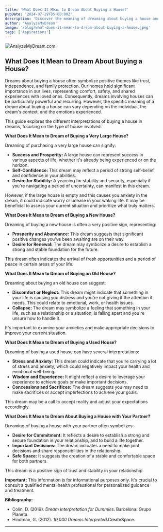 ```yaml
---
title: 'What Does It Mean to Dream About Buying a House?'
pubDate: '2024-07-29T05:00:00Z'
description: 'Discover the meaning of dreaming about buying a house and how this dream can reflect aspects of trust, independence, and family protection, depending on the type of house and the context of the dream.'
author: 'AnalyzeMyDream'
image: '/blog/what-does-it-mean-to-dream-about-buying-a-house.jpeg'
tags: ['Aspirations']
---
```


![AnalyzeMyDream.com](/blog/what-does-it-mean-to-dream-about-buying-a-house.jpeg)

## What Does It Mean to Dream About Buying a House?

Dreams about buying a house often symbolize positive themes like trust, independence, and family protection. Our homes hold significant importance in our lives, representing comfort, safety, and shared experiences with loved ones. Consequently, dreams involving houses can be particularly powerful and recurring. However, the specific meaning of a dream about buying a house can vary depending on the individual, the dream's context, and the emotions experienced.

This guide explores the different interpretations of buying a house in dreams, focusing on the type of house involved.

**What Does It Mean to Dream of Buying a Very Large House?**

Dreaming of purchasing a very large house can signify:

- **Success and Prosperity:**  A large house can represent success in various aspects of life, whether it's already being experienced or on the horizon.
- **Self-Confidence:**  This dream may reflect a period of strong self-belief and confidence in your abilities.
- **Desire for Stability:** A yearning for stability and security, especially if you're navigating a period of uncertainty, can manifest in this dream.

However, if the large house is empty and this causes you anxiety in the dream, it could indicate worry or unease in your waking life.  It may be beneficial to assess your current situation and prioritize what truly matters.

**What Does It Mean to Dream of Buying a New House?**

Dreaming of buying a new house is often a very positive sign, representing:

- **Prosperity and Abundance:**  This dream suggests that significant positive changes you've been awaiting are on their way.
- **Desire for Renewal:**  The dream may symbolize a desire to establish a strong and stable foundation for the future.

This dream often indicates the arrival of fresh opportunities and a period of peace in certain areas of your life.

**What Does It Mean to Dream of Buying an Old House?**

Dreaming about buying an old house can suggest:

- **Discomfort or Neglect:** This dream might indicate that something in your life is causing you distress and you're not giving it the attention it needs. This could relate to emotional, work, or health issues.
- **Collapse:**  The dream may symbolize a feeling that something in your life, such as a relationship or a situation, is falling apart and you're unsure how to handle it.

It's important to examine your anxieties and make appropriate decisions to improve your current situation.

**What Does It Mean to Dream of Buying a Used House?**

Dreaming of buying a used house can have several interpretations:

- **Stress and Anxiety:**  This dream could indicate that you're carrying a lot of stress and anxiety, which could negatively impact your health and emotional well-being.
- **Wisdom and Experience:**  It might reflect a desire to leverage your experience to achieve goals or make important decisions.
- **Concessions and Sacrifices:**  The dream suggests you may need to make sacrifices or accept imperfections to achieve your goals.

This dream may be a call to accept reality and adjust your expectations accordingly.

**What Does It Mean to Dream About Buying a House with Your Partner?**

Dreaming of buying a house with your partner often symbolizes:

- **Desire for Commitment:**  It reflects a desire to establish a strong and secure foundation in your relationship, and to build a life together.
- **Important Decisions:** The dream indicates a need to make joint decisions and share responsibilities in the relationship.
- **Safe Space:**  It suggests the creation of a stable and comfortable space for both partners.

This dream is a positive sign of trust and stability in your relationship.

**Important:** This information is for informational purposes only. It's crucial to consult a qualified mental health professional for personalized guidance and treatment.

**Bibliography:**

* Colin, D. (2019). *Dream Interpretation for Dummies*. Barcelona: Grupo Planeta.
* Hindman, G. (2012). *10,000 Dreams Interpreted*.CreateSpace.

---